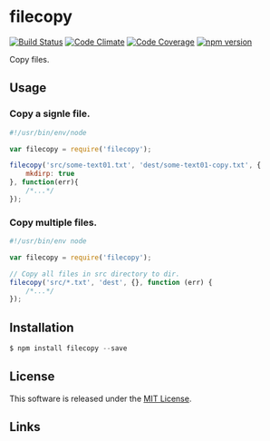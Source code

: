 filecopy
==========

[![Build Status][my_travis_badge_url]][my_travis_url]
[![Code Climate][my_codeclimate_badge_url]][my_codeclimate_url]
[![Code Coverage][my_codeclimate_coverage_badge_url]][my_codeclimate_url]
[![npm version][my_npm_budge_url]][my_npm_url]

Copy files.


Usage
----

### Copy a signle file.

```javascript
#!/usr/bin/env/node

var filecopy = require('filecopy');

filecopy('src/some-text01.txt', 'dest/some-text01-copy.txt', {
    mkdirp: true
}, function(err){
    /*...*/
});

```

### Copy multiple files.

```javascript
#!/usr/bin/env node

var filecopy = require('filecopy');

// Copy all files in src directory to dir.
filecopy('src/*.txt', 'dest', {}, function (err) {
    /*...*/
});

```


Installation
----

```javascript
$ npm install filecopy --save
```


License
-------
This software is released under the [MIT License][my_license_url].


Links
------



[npm_url]: https://www.npmjs.org/
[my_repo_url]: https://github.com/ape-repo/filecopy
[my_travis_url]: http://travis-ci.org/ape-repo/filecopy
[my_travis_badge_url]: http://img.shields.io/travis/ape-repo/filecopy.svg?style=flat
[my_license_url]: https://github.com/ape-repo/filecopy/blob/master/LICENSE
[my_codeclimate_url]: http://codeclimate.com/github/ape-repo/filecopy
[my_codeclimate_badge_url]: http://img.shields.io/codeclimate/github/ape-repo/filecopy.svg?style=flat
[my_codeclimate_coverage_badge_url]: http://img.shields.io/codeclimate/coverage/github/ape-repo/filecopy.svg?style=flat
[my_coverage_url]: http://ape-repo.github.io/filecopy/coverage/lcov-report
[my_npm_url]: http://www.npmjs.org/package/filecopy
[my_npm_budge_url]: http://img.shields.io/npm/v/filecopy.svg?style=flat


